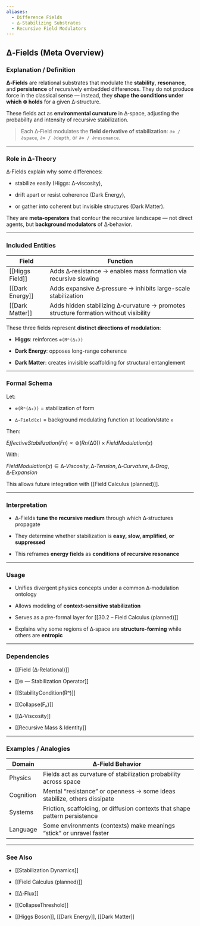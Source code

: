 ```yaml
---
aliases:
  - Difference Fields
  - ∆‑Stabilizing Substrates
  - Recursive Field Modulators
---
```


## ∆‑Fields (Meta Overview)

### Explanation / Definition

**∆‑Fields** are relational substrates that modulate the **stability**, **resonance**, and **persistence** of recursively embedded differences. They do not produce force in the classical sense — instead, they **shape the conditions under which ⊚ holds** for a given ∆‑structure.

These fields act as **environmental curvature** in ∆‑space, adjusting the probability and intensity of recursive stabilization.

> Each ∆‑Field modulates the **field derivative of stabilization**: `∂⊚ / ∂space`, `∂⊚ / ∂depth`, or `∂⊚ / ∂resonance`.

---

### Role in ∆‑Theory

∆‑Fields explain why some differences:

- stabilize easily (Higgs: ∆‑viscosity),
    
- drift apart or resist coherence (Dark Energy),
    
- or gather into coherent but invisible structures (Dark Matter).
    

They are **meta‑operators** that contour the recursive landscape — not direct agents, but **background modulators** of ∆‑behavior.

---

### Included Entities

|Field|Function|
|---|---|
|[[Higgs Field]]|Adds ∆‑resistance → enables mass formation via recursive slowing|
|[[Dark Energy]]|Adds expansive ∆‑pressure → inhibits large-scale stabilization|
|[[Dark Matter]]|Adds hidden stabilizing ∆‑curvature → promotes structure formation without visibility|

These three fields represent **distinct directions of modulation**:

- **Higgs**: reinforces `⊚(Rⁿ(∆₀))`
    
- **Dark Energy**: opposes long-range coherence
    
- **Dark Matter**: creates invisible scaffolding for structural entanglement
    

---

### Formal Schema

Let:

- `⊚(Rⁿ(∆₀))` = stabilization of form
    
- `∆‑Field(x)` = background modulating function at location/state `x`
    

Then:

$EffectiveStabilization(Fn)∝⊚(Rn(∆0))×FieldModulation(x)$

With:

$FieldModulation(x) ∈ { ∆‑Viscosity, ∆‑Tension, ∆‑Curvature, ∆‑Drag, ∆‑Expansion }$

This allows future integration with [[Field Calculus (planned)]].

---

### Interpretation

- ∆‑Fields **tune the recursive medium** through which ∆‑structures propagate
    
- They determine whether stabilization is **easy, slow, amplified, or suppressed**
    
- This reframes **energy fields** as **conditions of recursive resonance**
    

---

### Usage

- Unifies divergent physics concepts under a common ∆‑modulation ontology
    
- Allows modeling of **context-sensitive stabilization**
    
- Serves as a pre-formal layer for [[30.2 – Field Calculus (planned)]]
    
- Explains why some regions of ∆‑space are **structure-forming** while others are **entropic**
    

---

### Dependencies

- [[Field (∆‑Relational)]]
    
- [[⊚ — Stabilization Operator]]
    
- [[StabilityCondition(Rⁿ)]]
    
- [[Collapse(Fₙ)]]
    
- [[∆‑Viscosity]]
    
- [[Recursive Mass & Identity]]
    

---

### Examples / Analogies

|Domain|∆‑Field Behavior|
|---|---|
|Physics|Fields act as curvature of stabilization probability across space|
|Cognition|Mental “resistance” or openness → some ideas stabilize, others dissipate|
|Systems|Friction, scaffolding, or diffusion contexts that shape pattern persistence|
|Language|Some environments (contexts) make meanings “stick” or unravel faster|

---

### See Also

- [[Stabilization Dynamics]]
    
- [[Field Calculus (planned)]]
    
- [[∆‑Flux]]
    
- [[CollapseThreshold]]
    
- [[Higgs Boson]], [[Dark Energy]], [[Dark Matter]]